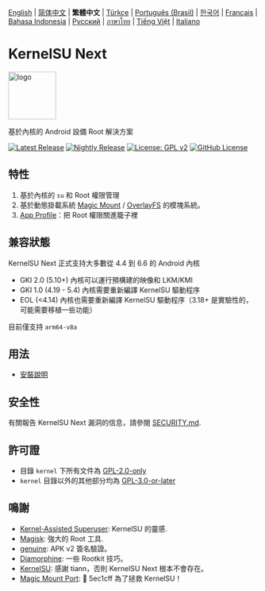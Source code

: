 [English](README.md) | [简体中文](README_CN.md) | **繁體中文** | [Türkçe](README_TR.md) | [Português (Brasil)](README_PT-BR.md) | [한국어](README_KO.md) | [Français](README_FR.md) | [Bahasa Indonesia](README_ID.md) | [Русский](README_RU.md) | [ภาษาไทย](README_TH.md) | [Tiếng Việt](README_VI.md) | [Italiano](README_IT.md)

# KernelSU Next

<img src="/assets/kernelsu_next.png" style="width: 96px;" alt="logo">

基於內核的 Android 設備 Root 解決方案

[![Latest Release](https://img.shields.io/github/v/release/KernelSU-Next/KernelSU-Next?label=Release&logo=github)](https://github.com/KernelSU-Next/KernelSU-Next/releases/latest)
[![Nightly Release](https://img.shields.io/badge/Nightly%20Release-gray?logo=hackthebox&logoColor=fff)](https://nightly.link/KernelSU-Next/KernelSU-Next/workflows/build-manager-ci/next/Manager)
[![License: GPL v2](https://img.shields.io/badge/License-GPL%20v2-orange.svg?logo=gnu)](https://www.gnu.org/licenses/old-licenses/gpl-2.0.en.html)
[![GitHub License](https://img.shields.io/github/license/KernelSU-Next/KernelSU-Next?logo=gnu)](/LICENSE)

## 特性

1. 基於內核的 `su` 和 Root 權限管理
2. 基於動態掛載系統 [Magic Mount](https://topjohnwu.github.io/Magisk/details.html#magic-mount) / [OverlayFS](https://en.wikipedia.org/wiki/OverlayFS) 的模塊系統。
3. [App Profile](https://kernelsu.org/zh_CN/guide/app-profile.html)：把 Root 權限關進籠子裡

## 兼容狀態

KernelSU Next 正式支持大多數從 4.4 到 6.6 的 Android 內核
 - GKI 2.0 (5.10+) 內核可以運行預構建的映像和 LKM/KMI
 - GKI 1.0 (4.19 - 5.4) 內核需要重新編譯 KernelSU 驅動程序
 - EOL (<4.14) 內核也需要重新編譯 KernelSU 驅動程序（3.18+ 是實驗性的，可能需要移植一些功能）

目前僅支持 `arm64-v8a`

## 用法

- [安裝說明](https://KernelSU-Next.github.io/KernelSU-Next/)

## 安全性

有關報告 KernelSU Next 漏洞的信息，請參閱 [SECURITY.md](/SECURITY.md).

## 許可證

- 目錄 `kernel` 下所有文件為 [GPL-2.0-only](https://www.gnu.org/licenses/old-licenses/gpl-2.0.en.html)
- `kernel` 目錄以外的其他部分均為 [GPL-3.0-or-later](https://www.gnu.org/licenses/gpl-3.0.html)

## 鳴謝

- [Kernel-Assisted Superuser](https://git.zx2c4.com/kernel-assisted-superuser/about/): KernelSU 的靈感.
- [Magisk](https://github.com/topjohnwu/Magisk): 強大的 Root 工具.
- [genuine](https://github.com/brevent/genuine/): APK v2 簽名驗證。
- [Diamorphine](https://github.com/m0nad/Diamorphine): 一些 Rootkit 技巧。
- [KernelSU](https://github.com/tiann/KernelSU): 感謝 tiann，否則 KernelSU Next 根本不會存在。
- [Magic Mount Port](https://github.com/5ec1cff/KernelSU/blob/main/userspace/ksud/src/magic_mount.rs): 💜 5ec1cff 為了拯救 KernelSU！

